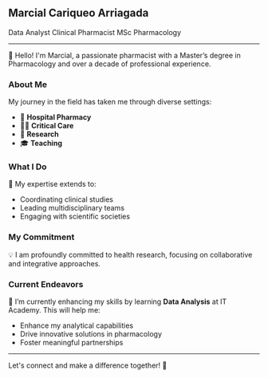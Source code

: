 ## Marcial Cariqueo Arriagada
Data Analyst
Clinical Pharmacist 
MSc Pharmacology 

---

👋 Hello! I'm Marcial, a passionate pharmacist with a Master’s degree in Pharmacology and over a decade of professional experience.

### About Me

My journey in the field has taken me through diverse settings:

- 🏥 **Hospital Pharmacy**
- 🧑‍⚕️ **Critical Care**
- 🔬 **Research**
- 🎓 **Teaching**

### What I Do

🔗 My expertise extends to:

- Coordinating clinical studies
- Leading multidisciplinary teams
- Engaging with scientific societies

### My Commitment

💡 I am profoundly committed to health research, focusing on collaborative and integrative approaches.

### Current Endeavors

🌱 I’m currently enhancing my skills by learning **Data Analysis** at IT Academy. This will help me:

- Enhance my analytical capabilities
- Drive innovative solutions in pharmacology
- Foster meaningful partnerships

---

<p>
Let's connect and make a difference together! 🚀
</p>


